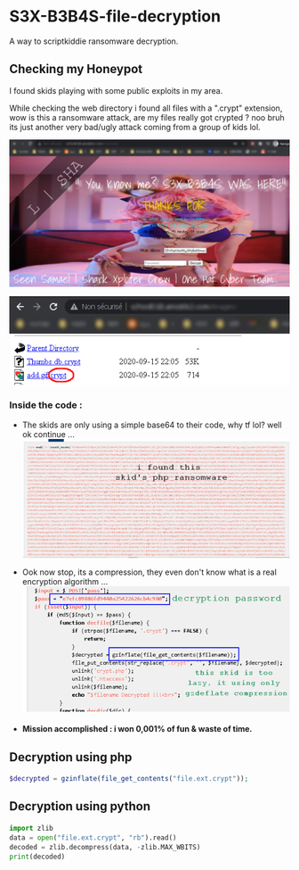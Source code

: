 # S3X-B3B4S-file-decryption
A way to scriptkiddie ransomware decryption.

## Checking my Honeypot
I found skids playing with some public exploits in my area.

While checking the web directory i found all files with a ".crypt" extension, wow is this a ransomware attack, are my files really got crypted ? noo bruh its just another very bad/ugly attack coming from a group of kids lol.

![crypt.php](https://raw.githubusercontent.com/9aylas/S3X-B3B4S-file-decryption/main/01.png)

![extension](https://raw.githubusercontent.com/9aylas/S3X-B3B4S-file-decryption/main/02.png)

### Inside the code : 
- The skids are only using a simple base64 to their code, why tf lol? well ok continue ...
![extension](https://raw.githubusercontent.com/9aylas/S3X-B3B4S-file-decryption/main/03.png)

- Ook now stop, its a compression, they even don't know what is a real encryption algorithm ...
![extension](https://raw.githubusercontent.com/9aylas/S3X-B3B4S-file-decryption/main/04.png)
- #### Mission accomplished : i won 0,001% of fun & waste of time.

## Decryption using php
```php
$decrypted = gzinflate(file_get_contents("file.ext.crypt"));
```

## Decryption using python
```python
import zlib
data = open("file.ext.crypt", "rb").read()
decoded = zlib.decompress(data, -zlib.MAX_WBITS)
print(decoded)
```
